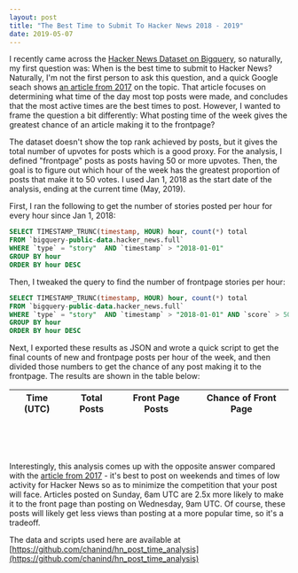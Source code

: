 ```yaml
---
layout: post
title: "The Best Time to Submit To Hacker News 2018 - 2019"
date: 2019-05-07
---
```


I recently came across the [Hacker News Dataset on Bigquery](https://console.cloud.google.com/marketplace/details/y-combinator/hacker-news), so naturally, my first question was: When is the best time to submit to Hacker News? Naturally, I'm not the first person to ask this question, and a quick Google seach shows [an article from 2017](https://medium.com/@mi.schaefer/what-is-the-best-time-to-post-to-hacker-news-829fad3eac71) on the topic. That article focuses on determining what time of the day most top posts were made, and concludes that the most active times are the best times to post. However, I wanted to frame the question a bit differently: What posting time of the week gives the greatest chance of an article making it to the frontpage?

The dataset doesn't show the top rank achieved by posts, but it gives the total number of upvotes for posts which is a good proxy. For the analysis, I defined "frontpage" posts as posts having 50 or more upvotes. Then, the goal is to figure out which hour of the week has the greatest proportion of posts that make it to 50 votes. I used Jan 1, 2018 as the start date of the analysis, ending at the current time (May, 2019).

First, I ran the following to get the number of stories posted per hour for every hour since Jan 1, 2018:

```SQL
SELECT TIMESTAMP_TRUNC(timestamp, HOUR) hour, count(*) total
FROM `bigquery-public-data.hacker_news.full`
WHERE `type` = "story"  AND `timestamp` > "2018-01-01"
GROUP BY hour
ORDER BY hour DESC
```

Then, I tweaked the query to find the number of frontpage stories per hour:

```SQL
SELECT TIMESTAMP_TRUNC(timestamp, HOUR) hour, count(*) total
FROM `bigquery-public-data.hacker_news.full`
WHERE `type` = "story"  AND `timestamp` > "2018-01-01" AND `score` > 50
GROUP BY hour
ORDER BY hour DESC
```

Next, I exported these results as JSON and wrote a quick script to get the final counts of new and frontpage posts per hour of the week, and then divided those numbers to get the chance of any post making it to the frontpage. The results are shown in the table below:

<table id="data-table-results">
  <thead>
    <tr>
      <th>Time (UTC)</th>
      <th>Total Posts</th>
      <th>Front Page Posts</th>
      <th>Chance of Front Page</th>
    </tr>
  </thead>
  <tbody></tbody>
</table>

<br />
<br />

<div style="width:90%;">
  <canvas id="time-chart"></canvas>
</div>

<br />

Interestingly, this analysis comes up with the opposite answer compared with the [article from 2017](https://medium.com/@mi.schaefer/what-is-the-best-time-to-post-to-hacker-news-829fad3eac71) - it's best to post on weekends and times of low activity for Hacker News so as to minimize the competition that your post will face. Articles posted on Sunday, 6am UTC are 2.5x more likely to make it to the front page than posting on Wednesday, 9am UTC. Of course, these posts will likely get less views than posting at a more popular time, so it's a tradeoff.

The data and scripts used here are available at [https://github.com/chanind/hn_post_time_analysis](https://github.com/chanind/hn_post_time_analysis)

<script src="https://code.jquery.com/jquery-3.4.1.min.js" integrity="sha256-CSXorXvZcTkaix6Yvo6HppcZGetbYMGWSFlBw8HfCJo=" crossorigin="anonymous"></script>
<link rel="stylesheet" href="https://cdn.datatables.net/1.10.19/css/jquery.dataTables.min.css" />
<script type="text/javascript" src="//cdn.datatables.net/1.10.19/js/jquery.dataTables.min.js"></script>
<script src="https://cdn.jsdelivr.net/npm/chart.js@2.8.0/dist/Chart.min.js"></script>

<script type="text/javascript">
  const days = ['Sunday', 'Monday', 'Tuesday', 'Wednesday', 'Thursday', 'Friday', 'Saturday'];
  formatRow = (row) => `${days[row.weekday]} ${row.hour.toString().padStart(2, '0')}:00`
  $(document).ready(() => {
    $.getJSON('/assets/hn_time_counts.json', (data) => {
      $('#data-table-results').DataTable({
        data,
        columns: [
          {
            data: 'hour_num',
            render: (val, type, row) => {
              if (type === 'display' || type === 'filter') {
                return formatRow(row);
              }
              return val;
            }
          },
          { data: 'total' },
          { data: 'front_page' },
          { data: 'fp_chance', render: val => val.toFixed(3) },
        ],
        order: [[3, 'desc']]
      });

      var ctx = document.getElementById('time-chart').getContext('2d');
      const points = data.slice(0);
      points.sort((a, b) => a.hour_num - b.hour_num);
      window.chart = new Chart(ctx, {
        type: 'line',
        data: {
          labels: points.map(formatRow),
          datasets: [{
            label: 'Chance',
            data: points.map(row => Math.round(row.fp_chance * 1000) / 1000),
          }]
        },
        options: {
          responsive: true,
          title: {
            display: true,
            text: 'Chance of Reaching HN Frontpage by Posting Time'
          },
          legend: {
            display: false,
          },
          scales: {
            xAxes: [{
              display: true,
              scaleLabel: {
                display: true,
                labelString: 'Posting Time of Week (UTC)'
              }
            }],
            yAxes: [{
              display: true,
              scaleLabel: {
                display: true,
                labelString: 'Chance of Reaching Frontpage'
              },
              ticks: {
                beginAtZero: true
              }
            }]
          }
        }
      });
    });
  });
</script>
